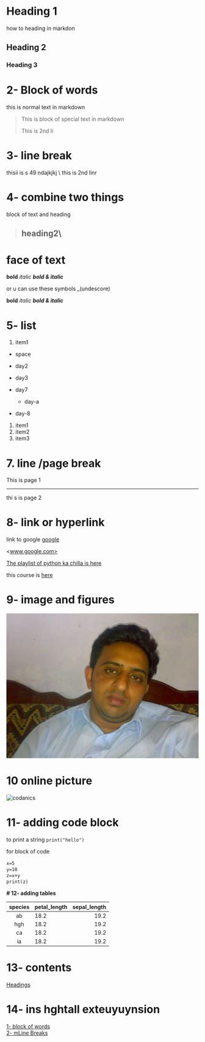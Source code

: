 # Heading 1

how to heading in markdon
## Heading 2
### Heading 3

# 2- Block of words

this is normal text in markdown

> This is block of special text in markdown
>
>
> This is 2nd li
>

# 3- line break

thisii is s 49 ndajkjkj \ this is 2nd linr

# 4- combine two things
block of text and heading

> ## heading2\

# face of text 
**bold**
*italic*
***bold & italic***

or u can use these symbols
_(undescore)

__bold__
_italic_
***bold & italic***
# 5- list
1. item1
- space
- day2
- day3 
- day7

    - day-a
- day-8

1. item1
2. item2
3. item3


# 7. line /page break

This is page 1

___
thi s is page 2


# 8- link or hyperlink

link to google [google](https://www.youtube.com)

<www.google.com>

[The playlist of python ka chilla is here](www.google.com)

[codanics]:https://www.google.com
this course is [here][codanics]

# 9- image and figures
![pic2.jpg](pic2.jpg)

# 10 online picture
![codanics](https://www.google.com/search?sca_esv=ad688cdfed731bbc&sxsrf=ADLYWILzcxaV9zThpmY3KhLi0FfzDQU73g:1731695749682&q=codanics&udm=2&fbs=AEQNm0Aa4sjWe7Rqy32pFwRj0UkWd8nbOJfsBGGB5IQQO6L3J_86uWOeqwdnV0yaSF-x2jon2iao6KWCaVjfn7ahz_sf_uPKlBgHiXUTxuTOrBgkEHAZKBArNMIg_JaUOYCTVNreNhAlJbFKEmzPuAQkoiBtIhrPYKQR3WHGzgZYwxf2NkHIa-s&sa=X&ved=2ahUKEwjI9pKw_d6JAxUu8gIHHRaYGDUQtKgLegQIGxAB&biw=1528&bih=738&dpr=1.25#vhid=-3KVuJG-Yk6cOM&vssid=mosaic)

# 11- adding code block


to print a string  `print("hello")`

for block of code

```
x=5
y=10
z=x+y
print(z)
```

**# 12- adding tables**

| species  |  petal_length  |  sepal_length |
| :--------: | :--------- | ------: |
|ab | 18.2 | 19.2 |
| hgh | 18.2 | 19.2 |
| ca | 18.2 | 19.2 |
| ia | 18.2 | 19.2 |


# 13- contents
[Headings](#5--list )
# 14- ins hghtall exteuyuynsion

[1- block of words](#2--block-of-words)\
[2- mLine Breaks](#3--line-break)